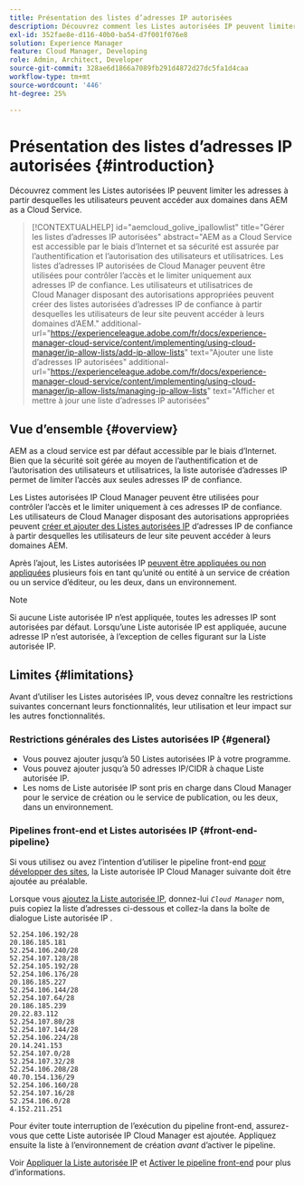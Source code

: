 ```yaml
---
title: Présentation des listes d’adresses IP autorisées
description: Découvrez comment les Listes autorisées IP peuvent limiter les adresses à partir desquelles les utilisateurs peuvent accéder aux domaines dans AEM as a Cloud Service.
exl-id: 352fae8e-d116-40b0-ba54-d7f001f076e8
solution: Experience Manager
feature: Cloud Manager, Developing
role: Admin, Architect, Developer
source-git-commit: 328ae6d1866a7089fb291d4872d27dc5fa1d4caa
workflow-type: tm+mt
source-wordcount: '446'
ht-degree: 25%

---
```



# Présentation des listes d’adresses IP autorisées {#introduction}

Découvrez comment les Listes autorisées IP peuvent limiter les adresses à partir desquelles les utilisateurs peuvent accéder aux domaines dans AEM as a Cloud Service.

>[!CONTEXTUALHELP]
>id="aemcloud_golive_ipallowlist"
>title="Gérer les listes d’adresses IP autorisées"
>abstract="AEM as a Cloud Service est accessible par le biais d’Internet et sa sécurité est assurée par l’authentification et l’autorisation des utilisateurs et utilisatrices. Les listes d’adresses IP autorisées de Cloud Manager peuvent être utilisées pour contrôler l’accès et le limiter uniquement aux adresses IP de confiance. Les utilisateurs et utilisatrices de Cloud Manager disposant des autorisations appropriées peuvent créer des listes autorisées d’adresses IP de confiance à partir desquelles les utilisateurs de leur site peuvent accéder à leurs domaines d’AEM."
>additional-url="https://experienceleague.adobe.com/fr/docs/experience-manager-cloud-service/content/implementing/using-cloud-manager/ip-allow-lists/add-ip-allow-lists" text="Ajouter une liste d’adresses IP autorisées"
>additional-url="https://experienceleague.adobe.com/fr/docs/experience-manager-cloud-service/content/implementing/using-cloud-manager/ip-allow-lists/managing-ip-allow-lists" text="Afficher et mettre à jour une liste d’adresses IP autorisées"

## Vue d’ensemble {#overview}

AEM as a cloud service est par défaut accessible par le biais d’Internet. Bien que la sécurité soit gérée au moyen de l’authentification et de l’autorisation des utilisateurs et utilisatrices, la liste autorisée d’adresses IP permet de limiter l’accès aux seules adresses IP de confiance.

Les Listes autorisées IP Cloud Manager peuvent être utilisées pour contrôler l’accès et le limiter uniquement à ces adresses IP de confiance. Les utilisateurs de Cloud Manager disposant des autorisations appropriées peuvent [créer et ajouter des Listes autorisées IP](/help/implementing/cloud-manager/ip-allow-lists/add-ip-allow-lists.md) d’adresses IP de confiance à partir desquelles les utilisateurs de leur site peuvent accéder à leurs domaines AEM.

Après l’ajout, les Listes autorisées IP [ peuvent être appliquées ou non appliquées](/help/implementing/cloud-manager/ip-allow-lists/apply-allow-list.md) plusieurs fois en tant qu’unité ou entité à un service de création ou un service d’éditeur, ou les deux, dans un environnement.

>[!NOTE]
>
>Si aucune Liste autorisée IP n’est appliquée, toutes les adresses IP sont autorisées par défaut. Lorsqu’une Liste autorisée IP est appliquée, aucune adresse IP n’est autorisée, à l’exception de celles figurant sur la Liste autorisée IP.

## Limites {#limitations}

Avant d’utiliser les Listes autorisées IP, vous devez connaître les restrictions suivantes concernant leurs fonctionnalités, leur utilisation et leur impact sur les autres fonctionnalités.

### Restrictions générales des Listes autorisées IP {#general}

* Vous pouvez ajouter jusqu’à 50 Listes autorisées IP à votre programme.
* Vous pouvez ajouter jusqu’à 50 adresses IP/CIDR à chaque Liste autorisée IP.
* Les noms de Liste autorisée IP sont pris en charge dans Cloud Manager pour le service de création ou le service de publication, ou les deux, dans un environnement.

### Pipelines front-end et Listes autorisées IP {#front-end-pipeline}

Si vous utilisez ou avez l’intention d’utiliser le pipeline front-end [ pour développer des sites](/help/implementing/developing/introduction/developing-with-front-end-pipelines.md), la Liste autorisée IP Cloud Manager suivante doit être ajoutée au préalable.

Lorsque vous [ajoutez la Liste autorisée IP](/help/implementing/cloud-manager/ip-allow-lists/add-ip-allow-lists.md#add-cm-allowlist), donnez-lui *`Cloud Manager`* nom, puis copiez la liste d’adresses ci-dessous et collez-la dans la boîte de dialogue Liste autorisée IP .

```text
52.254.106.192/28
20.186.185.181
52.254.106.240/28
52.254.107.128/28
52.254.105.192/28
52.254.106.176/28
20.186.185.227
52.254.106.144/28
52.254.107.64/28
20.186.185.239
20.22.83.112
52.254.107.80/28
52.254.107.144/28
52.254.106.224/28
20.14.241.153
52.254.107.0/28
52.254.107.32/28
52.254.106.208/28
40.70.154.136/29
52.254.106.160/28
52.254.107.16/28
52.254.106.0/28
4.152.211.251
```

Pour éviter toute interruption de l’exécution du pipeline front-end, assurez-vous que cette Liste autorisée IP Cloud Manager est ajoutée. Appliquez ensuite la liste à l’environnement de création *avant* d’activer le pipeline.

Voir [Appliquer la Liste autorisée IP](/help/implementing/cloud-manager/ip-allow-lists/apply-allow-list.md) et [Activer le pipeline front-end](/help/sites-cloud/administering/site-creation/enable-front-end-pipeline.md) pour plus d’informations.
